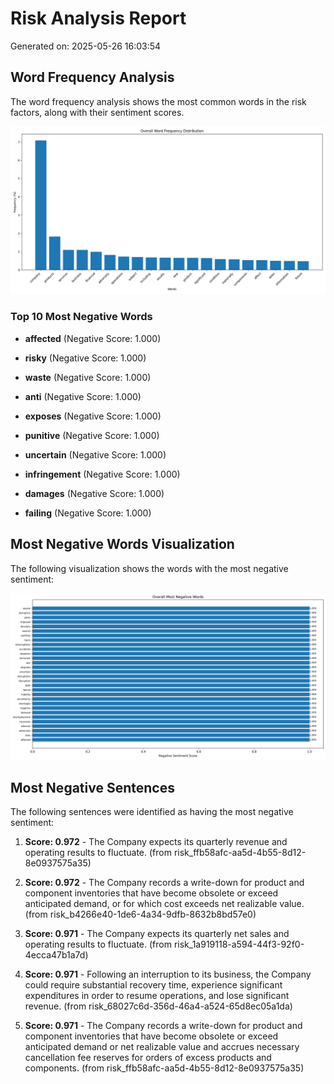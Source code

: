 # Risk Analysis Report

Generated on: 2025-05-26 16:03:54

## Word Frequency Analysis

The word frequency analysis shows the most common words in the risk factors, along with their sentiment scores.

![Word Frequency Analysis](analysis/word_frequencies_summary_hist.png)


### Top 10 Most Negative Words

- **affected** (Negative Score: 1.000)

- **risky** (Negative Score: 1.000)

- **waste** (Negative Score: 1.000)

- **anti** (Negative Score: 1.000)

- **exposes** (Negative Score: 1.000)

- **punitive** (Negative Score: 1.000)

- **uncertain** (Negative Score: 1.000)

- **infringement** (Negative Score: 1.000)

- **damages** (Negative Score: 1.000)

- **failing** (Negative Score: 1.000)

## Most Negative Words Visualization

The following visualization shows the words with the most negative sentiment:

![Negative Words Analysis](analysis/negative_words_summary_hist.png)

## Most Negative Sentences

The following sentences were identified as having the most negative sentiment:

1. **Score: 0.972** - The Company expects its quarterly revenue and operating results to fluctuate. (from risk_ffb58afc-aa5d-4b55-8d12-8e0937575a35)

2. **Score: 0.972** - The Company records a write-down for product and component inventories that have become obsolete or exceed anticipated demand, or for which cost exceeds net realizable value. (from risk_b4266e40-1de6-4a34-9dfb-8632b8bd57e0)

3. **Score: 0.971** - The Company expects its quarterly net sales and operating results to fluctuate. (from risk_1a919118-a594-44f3-92f0-4ecca47b1a7d)

4. **Score: 0.971** - Following an interruption to its business, the Company could require substantial recovery time, experience significant expenditures in order to resume operations, and lose significant revenue. (from risk_68027c6d-356d-46a4-a524-65d8ec05a1da)

5. **Score: 0.971** - The Company records a write-down for product and component inventories that have become obsolete or exceed anticipated demand or net realizable value and accrues necessary cancellation fee reserves for orders of excess products and components. (from risk_ffb58afc-aa5d-4b55-8d12-8e0937575a35)
